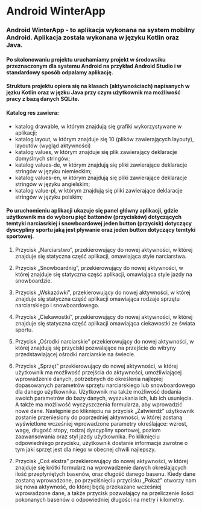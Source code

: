 # Android WinterApp
### Android WinterApp - to aplikacja wykonana na system mobilny Android. Aplikacja została wykonana w języku Kotlin oraz Java. 
#### Po skolonowaniu projektu uruchamiamy projekt w środowsiku przeznaczonym dla systemu Android na przykład Android Studio i w standardowy sposób odpalamy aplikację. 
#### Struktura projektu opiera się na klasach (aktywnościach) napisanych w jęzku Kotlin oraz w jęzku Java przy czym użytkownik ma możliwość pracy z bazą danych SQLite.
#### Katalog res zawiera:
* katalog drawable, w którym znajdują się grafiki wykorzystywane w aplikacji;
* katalog layout, w którym znajduje się 10 (plików zawierających layouty), layoutów (wygląd aktywności)
* katalog values, w którym znajduje się plik zawierający deklaracje	domyślnych stringów;
* katalog values-de, w którym znajdują się pliki zawierające deklaracje stringów w języku niemieckim;
* katalog values-en, w którym znajdują się pliki zawierające deklaracje stringów w języku angielskim;
* katalog value-pl, w którym znajdują się pliki zawierające deklaracje stringów w języku polskim;

#### Po uruchomieniu aplikacji ukazuje się panel główny aplikacji, gdzie użytkownik ma do wyboru pięć battonów (przycisków) dotyczących temtyki narciasrkiej i snowboardowej  jeden button (przycisk) dotyczący dyscypliny sportu jaką jest pływanie oraz jeden button dotyczący temtyki sportowej. 

1. Przycisk „Narciarstwo”, przekierowujący do nowej 	aktywności, w której znajduje się statyczna część aplikacji, 	omawiająca style narciarstwa.

2. Przycisk „Snowboardnig”, przekierowujący do nowej 	aktywności, w której znajduje się statyczna część aplikacji, 	omawiająca style jazdy na snowboardzie.

3. Przycisk „Wskazówki”, przekierowujący do nowej 	aktywności, w której znajduje się statyczna część aplikacji 	omawiająca rodzaje sprzętu narciarskiego i snowboardowego.

4. Przycisk „Ciekawostki”, przekierowujący do nowej 	aktywności, w której znajduje się statyczna część aplikacji 	omawiająca ciekawostki ze świata sportu.

5. Przycisk „Ośrodki narciarskie” przekierowujący do nowej 	aktywności, w której znajdują się przyciski pozwalające na 	przejście do witryny przedstawiającej ośrodki narciarskie na 	świecie.

6. Przycisk „Sprzęt” przekierowujący do nowej aktywności, w której użytkownik ma możliwość przejścia do aktywności, umożliwiającej wprowadzenie danych, potrzebnych do określenia najlepiej dopasowanych parametrów sprzętu narciarskiego lub snowboardowego dla danego użytkownika. Użytkownik ma także możliwość dodania swoich parametrów do bazy danych, wyszukania ich, lub ich usunięcia. A także ma możliwość wyczyszczenia formularza, aby wprowadzić nowe dane. 
Następnie po kliknięciu na przycisk „Zatwierdź” użytkownik zostanie przeniesiony do poprzedniej aktywności, w której zostaną wyświetlone wcześniej wprowadzone parametry określające: wzrost, wagę, długość stopy, rodzaj dyscypliny sportowej, poziom zaawansowania oraz styl jazdy użytkownika. Po kliknięciu odpowiedniego przycisku, użytkownik dostanie informacje zwrotne o tym jaki sprzęt jest dla niego w obecnej chwili najlepszy. 

7. Przycisk „Coś ekstra” przekierowujący do nowej aktywności, w której znajduje się krótki formularz na wprowadzenie danych określających ilość przepłyniętych basenów, oraz długość danego basenu. Kiedy dane zostaną wprowadzone, po przyciśnięciu przycisku „Pokaż” otworzy nam się nowa aktywność, do której będą przekazane wcześniej wprowadzone dane, a także przycisk pozwalający na przeliczenie ilości pokonanych basenów o odpowiedniej długości na metry i kilometry.
